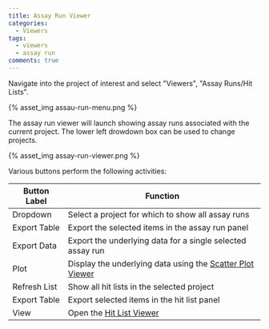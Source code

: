 ```yaml
---
title: Assay Run Viewer
categories:
  - Viewers
tags:
  - viewers
  - assay run
comments: true
---
```


Navigate into the project of interest and select "Viewers", "Assay Runs/Hit Lists".

{% asset_img assau-run-menu.png %}

The assay run viewer will launch showing assay runs associated with the current project. The lower left drowdown box can be used to change projects.


{% asset_img assay-run-viewer.png %}

Various buttons perform the following activities:

|Button Label|Function|
|--|--|
|Dropdown|Select a project for which to show all assay runs|
|Export Table|Export the selected items in the assay run panel|
|Export Data|Export the underlying data for a single selected assay run|
|Plot|Display the underlying data using the [Scatter Plot Viewer](/software/scatterplotviewer)|
|Refresh List|Show all hit lists in the selected project|
|Export Table|Export selected items in the hit list panel|
|View|Open the [Hit List Viewer](/software/hitlistviewer)|


